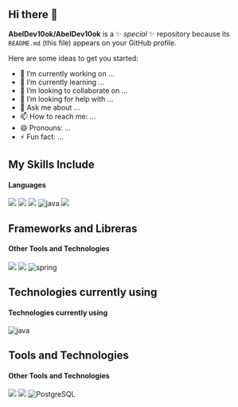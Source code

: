 ## Hi there 👋

**AbelDev10ok/AbelDev10ok** is a ✨ _special_ ✨ repository because its `README.md` (this file) appears on your GitHub profile.

Here are some ideas to get you started:

- 🔭 I’m currently working on ...
- 🌱 I’m currently learning ...
- 👯 I’m looking to collaborate on ...
- 🤔 I’m looking for help with ...
- 💬 Ask me about ...
- 📫 How to reach me: ...
- 😄 Pronouns: ...
- ⚡ Fun fact: ...

## My Skills Include

<h4> Languages </h4>
<span> 
  <img src="https://img.shields.io/badge/HTML5-E34F26?style=for-the-badge&logo=html5&logoColor=white">
  <img src="https://img.shields.io/badge/CSS3-1572B6?style=for-the-badge&logo=css3&logoColor=white">
  <img src="https://img.shields.io/badge/JavaScript-F7DF1E?style=for-the-badge&logo=javascript&logoColor=black">
  <img  alt="java" src ="https://img.shields.io/badge/Java-ED8B00?style=for-the-badge&logo=java&logoColor=white"/>
  <img src= "https://img.shields.io/badge/Typescript-%23007ACC.svg?style=for-the-badge&logo=typescript&logoColor=white">
</span>

## Frameworks and Libreras 
<h4> Other Tools and Technologies </h4>
<span>
  <img src="https://img.shields.io/badge/React-Ts-00000F?style=for-the-b">
  <img src="https://img.shields.io/badge/SpringBoot?style=for-the-badge&logo=mysql&logoColor=white">
  <img  alt="spring" src ="https://img.shields.io/badge/Spring-6DB33F?style=for-the-badge&logo=spring&logoColor=white"/>
</span>

## Technologies currently using

<h4>Technologies currently using</h4>

<div>
  <img  alt="java" src ="https://img.shields.io/badge/Java-ED8B00?style=for-the-badge&logo=java&logoColor=white"/>
</div>


## Tools and Technologies
<h4> Other Tools and Technologies </h4>
<span>
  <img src="https://img.shields.io/badge/Git-F05032?style=for-the-badge&logo=git&logoColor=white">
  <img src="https://img.shields.io/badge/MySQL-00000F?style=for-the-badge&logo=mysql&logoColor=white">
  <img src="https://img.shields.io/badge/PostgreSQL-316192?style=for-the-badge&logo=postgresql&logoColor=white" alt="PostgreSQL">
</span>
